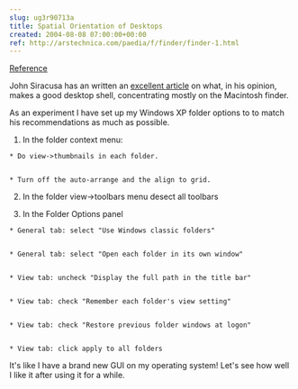 ```yaml
---  
slug: ug3r90713a
title: Spatial Orientation of Desktops
created: 2004-08-08 07:00:00+00:00
ref: http://arstechnica.com/paedia/f/finder/finder-1.html
---  
```

[Reference](http://arstechnica.com/paedia/f/finder/finder-1.html)
 
John Siracusa has an written an [excellent article](http://arstechnica.com/paedia/f/finder/finder-1.html) on what, in his opinion, makes a good desktop shell, concentrating mostly on the Macintosh finder.

As an experiment I have set up my Windows XP folder options to to match his recommendations as much as possible.


  1. In the folder context menu:


    * Do view->thumbnails in each folder.


    * Turn off the auto-arrange and the align to grid.


  2. In the folder view→toolbars menu desect all toolbars


  3. In the Folder Options panel


    * General tab: select "Use Windows classic folders"


    * General tab: select "Open each folder in its own window"


    * View tab: uncheck "Display the full path in the title bar"


    * View tab: check "Remember each folder's view setting"


    * View tab: check "Restore previous folder windows at logon"


    * View tab: click apply to all folders


It's like I have a brand new GUI on my operating system!  Let's see how well I like it after using it for a while.

